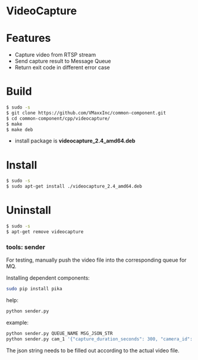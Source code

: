 # VideoCapture 
# Features

  - Capture video from RTSP stream
  - Send capture result to Message Queue
  - Return exit code in different error case


# Build

```sh
$ sudo -s
$ git clone https://github.com/VMaxxInc/common-component.git
$ cd common-component/cpp/videocapture/
$ make
$ make deb
```
  - install package is **videocapture_2.4_amd64.deb**

# Install
```sh
$ sudo -s
$ sudo apt-get install ./videocapture_2.4_amd64.deb
```
# Uninstall
```sh
$ sudo -s
$ apt-get remove videocapture
```





### tools: sender
For testing, manually push the video file into the corresponding queue for MQ.

Installing dependent components:
```sh
sudo pip install pika
```

help:
```sh
python sender.py
```

example:
```sh
python sender.py QUEUE_NAME MSG_JSON_STR
python sender.py cam_1 '{"capture_duration_seconds": 300, "camera_id": 3, "capture_time": "2018-12-15 17:40:12", "file_path": "/mnt/xxx/3_2018-12-15-17-40-12_300.mp4"}'
```
The json string needs to be filled out according to the actual video file.